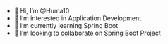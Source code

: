- 👋 Hi, I’m @Huma10
- 👀 I’m interested in Application Development 
- 🌱 I’m currently learning Spring Boot
- 💞️ I’m looking to collaborate on Spring Boot Project

<!---
Huma10/Huma10 is a ✨ special ✨ repository because its `README.md` (this file) appears on your GitHub profile.
You can click the Preview link to take a look at your changes.
--->
